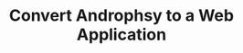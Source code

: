 ---
layout: gsoc
categories: gsoc2017
divid: catawa
title:  Convert Androphsy to a Web Application
description: ANDROPHSY is an opensource forensic tool for Android smartphones that helps digital forensic investigator throughout the life cycle of digital forensic investigation. Services provided by ANDROPHSY includes, <ul><li>Digital forensic case and evidence management</li><li>Raw data acquisition – physical acquisition and logical – file system level acquisition</li><li>Meaningful evidence extraction and analysis support</li><li>Evidence presentation</li></ul><br> At the moment, Androphsy operates as a Java Swing application. So now we want to convert it to a web application that works similar to OpenDF.
requiredknowledge: AngularJs, Java, JavaEE, MySQL, Bootstrap
githuburl:
possiblementors: Charitha Elvitgala (charitha@scorelab.org), Rumesh Hapuarachchi (rehrumesh@gmail.com)
---